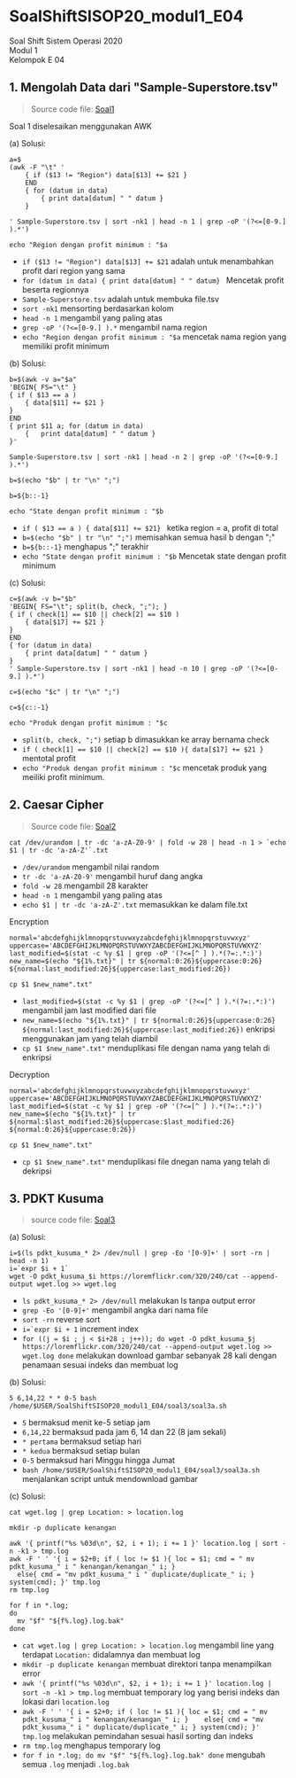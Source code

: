 # SoalShiftSISOP20_modul1_E04

Soal Shift Sistem Operasi 2020\
Modul 1\
Kelompok E 04

## 1. Mengolah Data dari "Sample-Superstore.tsv"
>Source code file: [Soal1](https://github.com/segara2410/SoalShiftSISOP20_modul1_E04/tree/master/soal1)

Soal 1 diselesaikan menggunakan AWK

(a) Solusi:

```
a=$
(awk -F "\t" '
    { if ($13 != "Region") data[$13] += $21 } 
    END 
    { for (datum in data) 
        { print data[datum] " " datum } 
    }

' Sample-Superstore.tsv | sort -nk1 | head -n 1 | grep -oP '(?<=[0-9.] ).*')

echo "Region dengan profit minimum : "$a
```

- `if ($13 != "Region") data[$13] += $21` adalah untuk menambahkan profit dari region yang sama 
- `for (datum in data) { print data[datum] " " datum} ` Mencetak profit beserta regionnya
- `Sample-Superstore.tsv` adalah untuk membuka file.tsv
- `sort -nk1` mensorting berdasarkan kolom
- `head -n 1` mengambil yang paling atas
- `grep -oP '(?<=[0-9.] ).*` mengambil nama region
- `echo "Region dengan profit minimum : "$a` mencetak nama region yang memiliki profit minimum

(b) Solusi:

```
b=$(awk -v a="$a" 
'BEGIN{ FS="\t" } 
{ if ( $13 == a ) 
    { data[$11] += $21 } 
} 
END 
{ print $11 a; for (datum in data) 
    {	print data[datum] " " datum } 
}' 

Sample-Superstore.tsv | sort -nk1 | head -n 2 | grep -oP '(?<=[0-9.] ).*')

b=$(echo "$b" | tr "\n" ";")

b=${b::-1}

echo "State dengan profit minimum : "$b
```
- `if ( $13 == a ) { data[$11] += $21} ` ketika region = a, profit di total
- `b=$(echo "$b" | tr "\n" ";")` memisahkan semua hasil b dengan ";"
- `b=${b::-1}` menghapus ";" terakhir
- `echo "State dengan profit minimum : "$b` Mencetak state dengan profit minimum


(c) Solusi:

```
c=$(awk -v b="$b" 
'BEGIN{	FS="\t"; split(b, check, ";"); } 
{ if ( check[1] == $10 || check[2] == $10 )
    { data[$17] += $21 } 
}
END 
{ for (datum in data) 
    { print data[datum] " " datum } 
}
' Sample-Superstore.tsv | sort -nk1 | head -n 10 | grep -oP '(?<=[0-9.] ).*')

c=$(echo "$c" | tr "\n" ";")

c=${c::-1}

echo "Produk dengan profit minimum : "$c
```

- `split(b, check, ";")` setiap b dimasukkan ke array bernama check
- `if ( check[1] == $10 || check[2] == $10 ){ data[$17] += $21 }` mentotal profit
- `echo "Produk dengan profit minimum : "$c` mencetak produk yang meiliki profit minimum.


## 2. Caesar Cipher
>Source code file: [Soal2](https://github.com/segara2410/SoalShiftSISOP20_modul1_E04/tree/master/soal2)

```
cat /dev/urandom | tr -dc 'a-zA-Z0-9' | fold -w 28 | head -n 1 > `echo $1 | tr -dc 'a-zA-Z'`.txt
```

- `/dev/urandom` mengambil nilai random
- `tr -dc 'a-zA-Z0-9'` mengambil huruf dang angka
- `fold -w 28` mengambil 28 karakter
- `head -n 1` mengambil yang paling atas
- `echo $1 | tr -dc 'a-zA-Z'.txt` memasukkan ke dalam file.txt

Encryption
```
normal='abcdefghijklmnopqrstuvwxyzabcdefghijklmnopqrstuvwxyz'
uppercase='ABCDEFGHIJKLMNOPQRSTUVWXYZABCDEFGHIJKLMNOPQRSTUVWXYZ'
last_modified=$(stat -c %y $1 | grep -oP '(?<=[^ ] ).*(?=:.*:)')
new_name=$(echo "${1%.txt}" | tr ${normal:0:26}${uppercase:0:26} ${normal:last_modified:26}${uppercase:last_modified:26})

cp $1 $new_name".txt"
```
- `last_modified=$(stat -c %y $1 | grep -oP '(?<=[^ ] ).*(?=:.*:)')` mengambil jam last modified dari file
- `new_name=$(echo "${1%.txt}" | tr ${normal:0:26}${uppercase:0:26} ${normal:last_modified:26}${uppercase:last_modified:26})` enkripsi menggunakan jam yang telah diambil
- `cp $1 $new_name".txt"` menduplikasi file dengan nama yang telah di enkripsi

Decryption
```
normal='abcdefghijklmnopqrstuvwxyzabcdefghijklmnopqrstuvwxyz'
uppercase='ABCDEFGHIJKLMNOPQRSTUVWXYZABCDEFGHIJKLMNOPQRSTUVWXYZ'
last_modified=$(stat -c %y $1 | grep -oP '(?<=[^ ] ).*(?=:.*:)')
new_name=$(echo "${1%.txt}" | tr ${normal:$last_modified:26}${uppercase:$last_modified:26} ${normal:0:26}${uppercase:0:26})

cp $1 $new_name".txt"
```
- `cp $1 $new_name".txt"` menduplikasi file dnegan nama yang telah di dekripsi

## 3. PDKT Kusuma
>source code file: [Soal3](https://github.com/segara2410/SoalShiftSISOP20_modul1_E04/tree/master/soal3)

(a) Solusi:

```
i=$(ls pdkt_kusuma_* 2> /dev/null | grep -Eo '[0-9]+' | sort -rn | head -n 1)
i=`expr $i + 1`
wget -O pdkt_kusuma_$i https://loremflickr.com/320/240/cat --append-output wget.log >> wget.log
```
- `ls pdkt_kusuma_* 2> /dev/null` melakukan ls tanpa output error
- `grep -Eo '[0-9]+'` mengambil angka dari nama file
- `sort -rn` reverse sort
- ``i=`expr $i + 1`` increment index
- `for ((j = $i ; j < $i+28 ; j++));
  do
    wget -O pdkt_kusuma_$j https://loremflickr.com/320/240/cat --append-output wget.log >> wget.log
  done` melakukan download gambar sebanyak 28 kali dengan penamaan sesuai indeks dan membuat log

(b) Solusi:

```
5 6,14,22 * * 0-5 bash /home/$USER/SoalShiftSISOP20_modul1_E04/soal3/soal3a.sh
```
- `5` bermaksud menit ke-5 setiap jam
- `6,14,22` bermaksud pada jam 6, 14 dan 22 (8 jam sekali)
- `* pertama` bermaksud setiap hari
- `* kedua` bermaksud setiap bulan
- `0-5` bermaksud hari Minggu hingga Jumat
- `bash /home/$USER/SoalShiftSISOP20_modul1_E04/soal3/soal3a.sh` menjalankan script untuk mendownload gambar

(c) Solusi:

```
cat wget.log | grep Location: > location.log

mkdir -p duplicate kenangan

awk '{ printf("%s %03d\n", $2, i + 1); i += 1 }' location.log | sort -n -k1 > tmp.log
awk -F ' ' '{ i = $2+0; if ( loc != $1 ){ loc = $1; cmd = " mv pdkt_kusuma_" i " kenangan/kenangan_" i; }
  else{ cmd = "mv pdkt_kusuma_" i " duplicate/duplicate_" i; } system(cmd); }' tmp.log
rm tmp.log

for f in *.log; 
do 
  mv "$f" "${f%.log}.log.bak"
done
```
- `cat wget.log | grep Location: > location.log` mengambil line yang terdapat `Location:` didalamnya dan membuat log
- `mkdir -p duplicate kenangan` membuat direktori tanpa menampilkan error
- `awk '{ printf("%s %03d\n", $2, i + 1); i += 1 }' location.log | sort -n -k1 > tmp.log` membuat temporary log yang berisi indeks dan lokasi dari `location.log`
- `awk -F ' ' '{ i = $2+0; if ( loc != $1 ){ loc = $1; cmd = " mv pdkt_kusuma_" i " kenangan/kenangan_" i; }    else{ cmd = "mv pdkt_kusuma_" i " duplicate/duplicate_" i; } system(cmd); }' tmp.log` melakukan pemindahan sesuai hasil sorting dan indeks
- `rm tmp.log` menghapus temporary log
- `for f in *.log; do mv "$f" "${f%.log}.log.bak" done` mengubah semua `.log` menjadi `.log.bak`
